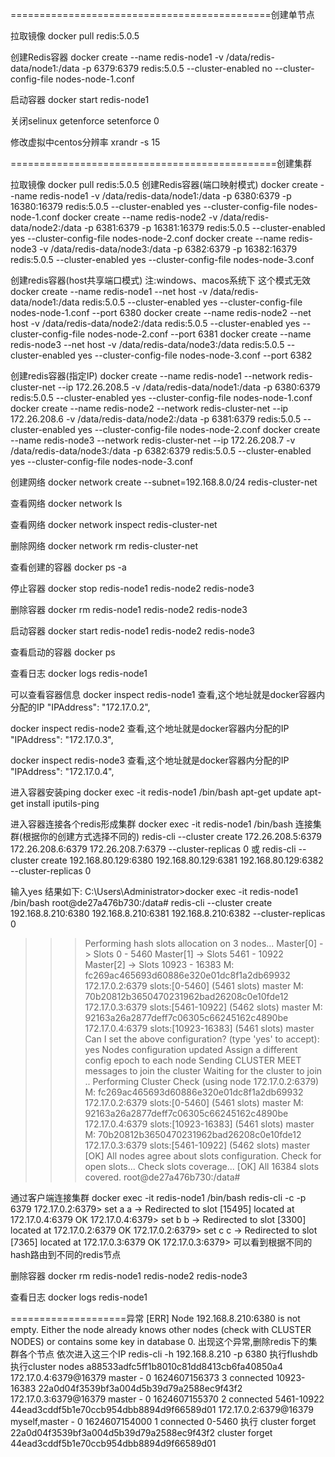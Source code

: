 =============================================创建单节点

拉取镜像
docker  pull  redis:5.0.5

创建Redis容器
docker create --name redis-node1 -v /data/redis-data/node1:/data -p 6379:6379 redis:5.0.5 --cluster-enabled no --cluster-config-file nodes-node-1.conf

启动容器
docker start redis-node1

关闭selinux
getenforce
setenforce 0

修改虚拟中centos分辨率
xrandr -s  15


==============================================创建集群


拉取镜像
docker  pull  redis:5.0.5
创建Redis容器(端口映射模式)
docker create --name redis-node1 -v /data/redis-data/node1:/data -p 6380:6379 -p 16380:16379 redis:5.0.5 --cluster-enabled yes --cluster-config-file nodes-node-1.conf
docker create --name redis-node2 -v /data/redis-data/node2:/data -p 6381:6379 -p 16381:16379 redis:5.0.5 --cluster-enabled yes --cluster-config-file nodes-node-2.conf
docker create --name redis-node3 -v /data/redis-data/node3:/data -p 6382:6379 -p 16382:16379 redis:5.0.5 --cluster-enabled yes --cluster-config-file nodes-node-3.conf

创建redis容器(host共享端口模式) 注:windows、macos系统下 这个模式无效
docker create --name redis-node1 --net host -v /data/redis-data/node1:/data redis:5.0.5 --cluster-enabled yes --cluster-config-file nodes-node-1.conf --port 6380
docker create --name redis-node2 --net host -v /data/redis-data/node2:/data redis:5.0.5 --cluster-enabled yes --cluster-config-file nodes-node-2.conf --port 6381
docker create --name redis-node3 --net host -v /data/redis-data/node3:/data redis:5.0.5 --cluster-enabled yes --cluster-config-file nodes-node-3.conf --port 6382

创建redis容器(指定IP)
docker create --name redis-node1 --network redis-cluster-net --ip 172.26.208.5 -v /data/redis-data/node1:/data -p 6380:6379 redis:5.0.5 --cluster-enabled yes --cluster-config-file nodes-node-1.conf
docker create --name redis-node2 --network redis-cluster-net --ip 172.26.208.6 -v /data/redis-data/node2:/data -p 6381:6379 redis:5.0.5 --cluster-enabled yes --cluster-config-file nodes-node-2.conf
docker create --name redis-node3 --network redis-cluster-net --ip 172.26.208.7 -v /data/redis-data/node3:/data -p 6382:6379 redis:5.0.5 --cluster-enabled yes --cluster-config-file nodes-node-3.conf


创建网络
docker network create --subnet=192.168.8.0/24 redis-cluster-net

查看网络
docker network ls

查看网络
docker network inspect redis-cluster-net

删除网络
docker network rm redis-cluster-net


查看创建的容器
docker ps -a

停止容器
docker stop redis-node1 redis-node2 redis-node3

删除容器
docker rm redis-node1 redis-node2 redis-node3

启动容器
docker start redis-node1 redis-node2 redis-node3


查看启动的容器
docker ps 

查看日志
docker logs redis-node1

可以查看容器信息
docker inspect redis-node1
查看,这个地址就是docker容器内分配的IP
"IPAddress": "172.17.0.2",


docker inspect redis-node2
查看,这个地址就是docker容器内分配的IP
"IPAddress": "172.17.0.3",


docker inspect redis-node3
查看,这个地址就是docker容器内分配的IP
"IPAddress": "172.17.0.4",



进入容器安装ping
docker exec -it redis-node1 /bin/bash
apt-get update
apt-get install iputils-ping


进入容器连接各个redis形成集群
docker exec -it redis-node1 /bin/bash
连接集群(根据你的创建方式选择不同的)
redis-cli --cluster create 172.26.208.5:6379  172.26.208.6:6379 172.26.208.7:6379 --cluster-replicas 0
或
redis-cli --cluster create 192.168.80.129:6380  192.168.80.129:6381 192.168.80.129:6382 --cluster-replicas 0

输入yes
结果如下:
C:\Users\Administrator>docker exec -it redis-node1 /bin/bash
root@de27a476b730:/data# redis-cli --cluster create 192.168.8.210:6380  192.168.8.210:6381 192.168.8.210:6382 --cluster-replicas 0
>>> Performing hash slots allocation on 3 nodes...
Master[0] -> Slots 0 - 5460
Master[1] -> Slots 5461 - 10922
Master[2] -> Slots 10923 - 16383
M: fc269ac465693d60886e320e01dc8f1a2db69932 172.17.0.2:6379
   slots:[0-5460] (5461 slots) master
M: 70b20812b3650470231962bad26208c0e10fde12 172.17.0.3:6379
   slots:[5461-10922] (5462 slots) master
M: 92163a26a2877deff7c06305c66245162c4890be 172.17.0.4:6379
   slots:[10923-16383] (5461 slots) master
Can I set the above configuration? (type 'yes' to accept): yes
>>> Nodes configuration updated
>>> Assign a different config epoch to each node
>>> Sending CLUSTER MEET messages to join the cluster
Waiting for the cluster to join
..
>>> Performing Cluster Check (using node 172.17.0.2:6379)
M: fc269ac465693d60886e320e01dc8f1a2db69932 172.17.0.2:6379
   slots:[0-5460] (5461 slots) master
M: 92163a26a2877deff7c06305c66245162c4890be 172.17.0.4:6379
   slots:[10923-16383] (5461 slots) master
M: 70b20812b3650470231962bad26208c0e10fde12 172.17.0.3:6379
   slots:[5461-10922] (5462 slots) master
[OK] All nodes agree about slots configuration.
>>> Check for open slots...
>>> Check slots coverage...
[OK] All 16384 slots covered.
root@de27a476b730:/data#


通过客户端连接集群
 docker exec -it redis-node1 /bin/bash
 redis-cli -c -p 6379
 172.17.0.2:6379> set a a
 -> Redirected to slot [15495] located at 172.17.0.4:6379
 OK
 172.17.0.4:6379> set b b
 -> Redirected to slot [3300] located at 172.17.0.2:6379
 OK
 172.17.0.2:6379> set c c
 -> Redirected to slot [7365] located at 172.17.0.3:6379
 OK
 172.17.0.3:6379>
 可以看到根据不同的hash路由到不同的redis节点
 



删除容器
docker rm redis-node1 redis-node2 redis-node3



查看日志
docker logs redis-node1


====================异常
[ERR] Node 192.168.8.210:6380 is not empty. Either the node already knows other nodes (check with CLUSTER NODES) or contains some key in database 0.
出现这个异常,删除redis下的集群各个节点
依次进入这三个IP
redis-cli -h 192.168.8.210 -p 6380
执行flushdb
执行cluster nodes
a88533adfc5ff1b8010c81dd8413cb6fa40850a4 172.17.0.4:6379@16379 master - 0 1624607156373 3 connected 10923-16383
22a0d04f3539bf3a004d5b39d79a2588ec9f43f2 172.17.0.3:6379@16379 master - 0 1624607155370 2 connected 5461-10922
44ead3cddf5b1e70ccb954dbb8894d9f66589d01 172.17.0.2:6379@16379 myself,master - 0 1624607154000 1 connected 0-5460
执行
cluster forget 22a0d04f3539bf3a004d5b39d79a2588ec9f43f2
cluster forget 44ead3cddf5b1e70ccb954dbb8894d9f66589d01



